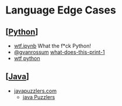 Language Edge Cases
===================


## [[Python]]
* [wtf.ipynb](https://colab.research.google.com/github/satwikkansal/wtfpython/blob/master/irrelevant/wtf.ipynb#scrollTo=gDB3TsZwXQgF) What the f*ck Python!
* [@gvanrossum](https://twitter.com/gvanrossum/status/1354305179244392453) [what-does-this-print-1](https://blog.kevmod.com/2014/06/what-does-this-print-1/)
* [wtf python](https://github.com/satwikkansal/wtfpython)

## [[Java]]
* [javapuzzlers.com](http://www.javapuzzlers.com)
    * [java Puzzlers](https://www.amazon.co.uk/Java-Puzzlers-Traps-Pitfalls-Corner/dp/032133678X) 

[//begin]: # "Autogenerated link references for markdown compatibility"
[Python]: python.md "python3"
[Java]: java.md "Java"
[//end]: # "Autogenerated link references"